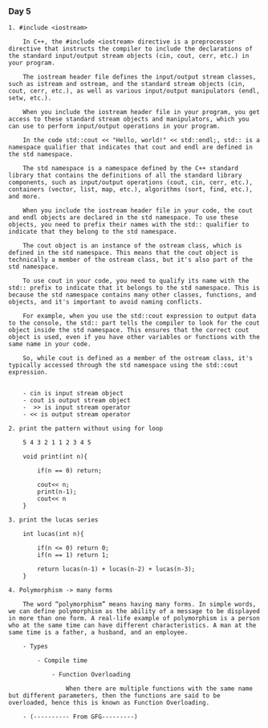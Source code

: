 ### Day 5

    1. #include <iostream>

        In C++, the #include <iostream> directive is a preprocessor directive that instructs the compiler to include the declarations of the standard input/output stream objects (cin, cout, cerr, etc.) in your program.

        The iostream header file defines the input/output stream classes, such as istream and ostream, and the standard stream objects (cin, cout, cerr, etc.), as well as various input/output manipulators (endl, setw, etc.).

        When you include the iostream header file in your program, you get access to these standard stream objects and manipulators, which you can use to perform input/output operations in your program.

        In the code std::cout << "Hello, world!" << std::endl;, std:: is a namespace qualifier that indicates that cout and endl are defined in the std namespace.

        The std namespace is a namespace defined by the C++ standard library that contains the definitions of all the standard library components, such as input/output operations (cout, cin, cerr, etc.), containers (vector, list, map, etc.), algorithms (sort, find, etc.), and more.

        When you include the iostream header file in your code, the cout and endl objects are declared in the std namespace. To use these objects, you need to prefix their names with the std:: qualifier to indicate that they belong to the std namespace.

        The cout object is an instance of the ostream class, which is defined in the std namespace. This means that the cout object is technically a member of the ostream class, but it's also part of the std namespace.

        To use cout in your code, you need to qualify its name with the std:: prefix to indicate that it belongs to the std namespace. This is because the std namespace contains many other classes, functions, and objects, and it's important to avoid naming conflicts.

        For example, when you use the std::cout expression to output data to the console, the std:: part tells the compiler to look for the cout object inside the std namespace. This ensures that the correct cout object is used, even if you have other variables or functions with the same name in your code.

        So, while cout is defined as a member of the ostream class, it's typically accessed through the std namespace using the std::cout expression.


        - cin is input stream object
        - cout is output stream object
        -  >> is input stream operator
        - << is output stream operator

    2. print the pattern without using for loop

        5 4 3 2 1 1 2 3 4 5

        void print(int n){

            if(n == 0) return;

            cout<< n;
            print(n-1);
            cout<< n
        }

    3. print the lucas series

        int lucas(int n){

            if(n <= 0) return 0;
            if(n == 1) return 1;

            return lucas(n-1) + lucas(n-2) + lucas(n-3);
        }

    4. Polymorphism -> many forms

        The word “polymorphism” means having many forms. In simple words, we can define polymorphism as the ability of a message to be displayed in more than one form. A real-life example of polymorphism is a person who at the same time can have different characteristics. A man at the same time is a father, a husband, and an employee.

        - Types

            - Compile time

                - Function Overloading

                    When there are multiple functions with the same name but different parameters, then the functions are said to be overloaded, hence this is known as Function Overloading.

        - (---------- From GFG---------)
